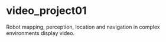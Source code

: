 # video_project01
Robot mapping, perception, location and navigation in complex environments display video.
